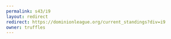 ```yaml
---
permalink: s43/i9
layout: redirect
redirect: https://dominionleague.org/current_standings?div=i9
owner: truffles
---
```

